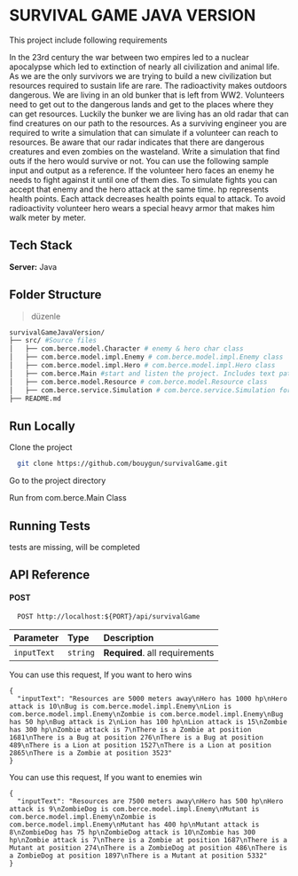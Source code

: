 # SURVIVAL GAME JAVA VERSION

This project include following requirements

In the 23rd century the war between two empires led to a nuclear apocalypse which led to extinction of nearly all civilization and animal life. As we are the only survivors we are trying to build a new civilization but resources required to sustain life are rare. The radioactivity makes outdoors dangerous. We are living in an old bunker that is left from WW2. Volunteers need to get out to the dangerous lands and get to the places where they can get resources. Luckily the bunker we are living has an old radar that can find creatures on our path to the resources. As a surviving engineer you are required to write a simulation that can simulate if a volunteer can reach to resources. Be aware that our radar indicates that there are dangerous creatures and even zombies on the wasteland.
Write a simulation that find outs if the hero would survive or not. You can use the following sample input and output as a reference. If the volunteer hero faces an enemy he needs to fight against it until one of them dies. To simulate fights you can accept that enemy and the hero attack at the same time. hp represents health points. Each attack decreases health points equal to attack. To avoid radioactivity volunteer hero wears a special heavy armor that makes him walk meter by meter.

## Tech Stack

**Server:** Java

## Folder Structure
> düzenle

```bash
survivalGameJavaVersion/
├── src/ #Source files
│   ├── com.berce.model.Character # enemy & hero char class
│   ├── com.berce.model.impl.Enemy # com.berce.model.impl.Enemy class
│   ├── com.berce.model.impl.Hero # com.berce.model.impl.Hero class
│   ├── com.berce.Main #start and listen the project. Includes text patterns
│   ├── com.berce.model.Resource # com.berce.model.Resource class
│   ├── com.berce.service.Simulation # com.berce.service.Simulation for desired output
├── README.md
```

## Run Locally

Clone the project

```bash
  git clone https://github.com/bouygun/survivalGame.git
```

Go to the project directory

Run from com.berce.Main Class

## Running Tests

tests are missing, will be completed

## API Reference

#### POST

```http
  POST http://localhost:${PORT}/api/survivalGame
```

| Parameter | Type     | Description                       |
| :-------- | :------- | :-------------------------------- |
| `inputText`      | `string` | **Required**. all requirements |


You can use this request, If you want to hero wins
```
{
  "inputText": "Resources are 5000 meters away\nHero has 1000 hp\nHero attack is 10\nBug is com.berce.model.impl.Enemy\nLion is com.berce.model.impl.Enemy\nZombie is com.berce.model.impl.Enemy\nBug has 50 hp\nBug attack is 2\nLion has 100 hp\nLion attack is 15\nZombie has 300 hp\nZombie attack is 7\nThere is a Zombie at position 1681\nThere is a Bug at position 276\nThere is a Bug at position 489\nThere is a Lion at position 1527\nThere is a Lion at position 2865\nThere is a Zombie at position 3523"
}
```

You can use this request, If you want to enemies win
```
{
  "inputText": "Resources are 7500 meters away\nHero has 500 hp\nHero attack is 9\nZombieDog is com.berce.model.impl.Enemy\nMutant is com.berce.model.impl.Enemy\nZombie is com.berce.model.impl.Enemy\nMutant has 400 hp\nMutant attack is 8\nZombieDog has 75 hp\nZombieDog attack is 10\nZombie has 300 hp\nZombie attack is 7\nThere is a Zombie at position 1687\nThere is a Mutant at position 274\nThere is a ZombieDog at position 486\nThere is a ZombieDog at position 1897\nThere is a Mutant at position 5332"
}
```
